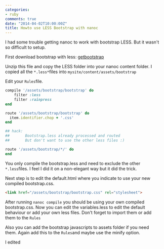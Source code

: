 ```yaml
---
categories:
- ruby
comments: true
date: "2014-04-02T10:00:00Z"
title: Howto use LESS Bootstrap with nanoc
---
```


I had some trouble getting nanoc to work with bootstrap LESS. But it wasn't so difficult to setup.

First download bootstrap with less: [getbootstrap](https://github.com/twbs/bootstrap/archive/v3.1.1.zip)

Unzip this file and copy the LESS folder into your nanoc content folder. I copied all the `*.less*`files into `mysite/content/assets/bootstrap`

<!--more--> 

Edit your `Rules`file.

```ruby
compile '/assets/bootstrap/bootstrap' do
    filter :less
    filter :rainpress
end

route '/assets/bootstrap/bootstrap' do
  item.identifier.chop + '.css'
end

## hack:
##       Bootstrap.less already processed and routed
##       But don't want to use the other less files :)

route '/assets/bootstrap/*/' do
end
```

You only compile the bootstrap.less and need to exclude the other `*.less`files. I feel I did it on a non-elegant way but it did the trick.

Next step is to edit the default.html where you indicate to use your new compiled bootstrap.css.

```html
<link href="/assets/bootstrap/bootstrap.css" rel="stylesheet">
```

After running `nanoc compile` you should be using your own compiled bootstrap.css. Now you can edit the variables.less to edit the default behaviour or add your own less files. Don't forget to import them or add them to the `Rules`

Also you can add the bootstrap javascripts to assets folder if you need them. Again add this to the `Rules`and maybe use the minify option.
  
I edited 

